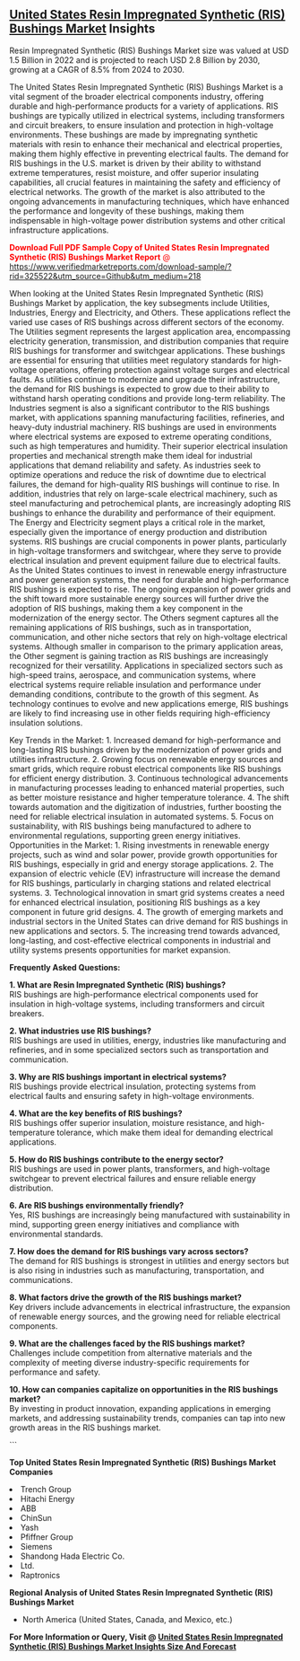 <h2><a href="https://www.verifiedmarketreports.com/download-sample/?rid=325522&amp;utm_source=Github&amp;utm_medium=218" target="_blank">United States Resin Impregnated Synthetic (RIS) Bushings Market</a> Insights</h2><p>Resin Impregnated Synthetic (RIS) Bushings Market size was valued at USD 1.5 Billion in 2022 and is projected to reach USD 2.8 Billion by 2030, growing at a CAGR of 8.5% from 2024 to 2030.</p><p> <p>The United States Resin Impregnated Synthetic (RIS) Bushings Market is a vital segment of the broader electrical components industry, offering durable and high-performance products for a variety of applications. RIS bushings are typically utilized in electrical systems, including transformers and circuit breakers, to ensure insulation and protection in high-voltage environments. These bushings are made by impregnating synthetic materials with resin to enhance their mechanical and electrical properties, making them highly effective in preventing electrical faults. The demand for RIS bushings in the U.S. market is driven by their ability to withstand extreme temperatures, resist moisture, and offer superior insulating capabilities, all crucial features in maintaining the safety and efficiency of electrical networks. The growth of the market is also attributed to the ongoing advancements in manufacturing techniques, which have enhanced the performance and longevity of these bushings, making them indispensable in high-voltage power distribution systems and other critical infrastructure applications. <p><span class=""><span style="color: #ff0000;"><strong>Download Full PDF Sample Copy of United States Resin Impregnated Synthetic (RIS) Bushings Market Report</strong> @ </span><a href="https://www.verifiedmarketreports.com/download-sample/?rid=325522&amp;utm_source=Github&amp;utm_medium=218" target="_blank">https://www.verifiedmarketreports.com/download-sample/?rid=325522&amp;utm_source=Github&amp;utm_medium=218</a></span></p> </p> <p>When looking at the United States Resin Impregnated Synthetic (RIS) Bushings Market by application, the key subsegments include Utilities, Industries, Energy and Electricity, and Others. These applications reflect the varied use cases of RIS bushings across different sectors of the economy. The Utilities segment represents the largest application area, encompassing electricity generation, transmission, and distribution companies that require RIS bushings for transformer and switchgear applications. These bushings are essential for ensuring that utilities meet regulatory standards for high-voltage operations, offering protection against voltage surges and electrical faults. As utilities continue to modernize and upgrade their infrastructure, the demand for RIS bushings is expected to grow due to their ability to withstand harsh operating conditions and provide long-term reliability. The Industries segment is also a significant contributor to the RIS bushings market, with applications spanning manufacturing facilities, refineries, and heavy-duty industrial machinery. RIS bushings are used in environments where electrical systems are exposed to extreme operating conditions, such as high temperatures and humidity. Their superior electrical insulation properties and mechanical strength make them ideal for industrial applications that demand reliability and safety. As industries seek to optimize operations and reduce the risk of downtime due to electrical failures, the demand for high-quality RIS bushings will continue to rise. In addition, industries that rely on large-scale electrical machinery, such as steel manufacturing and petrochemical plants, are increasingly adopting RIS bushings to enhance the durability and performance of their equipment. The Energy and Electricity segment plays a critical role in the market, especially given the importance of energy production and distribution systems. RIS bushings are crucial components in power plants, particularly in high-voltage transformers and switchgear, where they serve to provide electrical insulation and prevent equipment failure due to electrical faults. As the United States continues to invest in renewable energy infrastructure and power generation systems, the need for durable and high-performance RIS bushings is expected to rise. The ongoing expansion of power grids and the shift toward more sustainable energy sources will further drive the adoption of RIS bushings, making them a key component in the modernization of the energy sector. The Others segment captures all the remaining applications of RIS bushings, such as in transportation, communication, and other niche sectors that rely on high-voltage electrical systems. Although smaller in comparison to the primary application areas, the Other segment is gaining traction as RIS bushings are increasingly recognized for their versatility. Applications in specialized sectors such as high-speed trains, aerospace, and communication systems, where electrical systems require reliable insulation and performance under demanding conditions, contribute to the growth of this segment. As technology continues to evolve and new applications emerge, RIS bushings are likely to find increasing use in other fields requiring high-efficiency insulation solutions.</p> <p>Key Trends in the Market: 1. Increased demand for high-performance and long-lasting RIS bushings driven by the modernization of power grids and utilities infrastructure. 2. Growing focus on renewable energy sources and smart grids, which require robust electrical components like RIS bushings for efficient energy distribution. 3. Continuous technological advancements in manufacturing processes leading to enhanced material properties, such as better moisture resistance and higher temperature tolerance. 4. The shift towards automation and the digitization of industries, further boosting the need for reliable electrical insulation in automated systems. 5. Focus on sustainability, with RIS bushings being manufactured to adhere to environmental regulations, supporting green energy initiatives. Opportunities in the Market: 1. Rising investments in renewable energy projects, such as wind and solar power, provide growth opportunities for RIS bushings, especially in grid and energy storage applications. 2. The expansion of electric vehicle (EV) infrastructure will increase the demand for RIS bushings, particularly in charging stations and related electrical systems. 3. Technological innovation in smart grid systems creates a need for enhanced electrical insulation, positioning RIS bushings as a key component in future grid designs. 4. The growth of emerging markets and industrial sectors in the United States can drive demand for RIS bushings in new applications and sectors. 5. The increasing trend towards advanced, long-lasting, and cost-effective electrical components in industrial and utility systems presents opportunities for market expansion.</p> <p><strong>Frequently Asked Questions:</strong></p> <p><strong>1. What are Resin Impregnated Synthetic (RIS) bushings?</strong><br>RIS bushings are high-performance electrical components used for insulation in high-voltage systems, including transformers and circuit breakers.</p> <p><strong>2. What industries use RIS bushings?</strong><br>RIS bushings are used in utilities, energy, industries like manufacturing and refineries, and in some specialized sectors such as transportation and communication.</p> <p><strong>3. Why are RIS bushings important in electrical systems?</strong><br>RIS bushings provide electrical insulation, protecting systems from electrical faults and ensuring safety in high-voltage environments.</p> <p><strong>4. What are the key benefits of RIS bushings?</strong><br>RIS bushings offer superior insulation, moisture resistance, and high-temperature tolerance, which make them ideal for demanding electrical applications.</p> <p><strong>5. How do RIS bushings contribute to the energy sector?</strong><br>RIS bushings are used in power plants, transformers, and high-voltage switchgear to prevent electrical failures and ensure reliable energy distribution.</p> <p><strong>6. Are RIS bushings environmentally friendly?</strong><br>Yes, RIS bushings are increasingly being manufactured with sustainability in mind, supporting green energy initiatives and compliance with environmental standards.</p> <p><strong>7. How does the demand for RIS bushings vary across sectors?</strong><br>The demand for RIS bushings is strongest in utilities and energy sectors but is also rising in industries such as manufacturing, transportation, and communications.</p> <p><strong>8. What factors drive the growth of the RIS bushings market?</strong><br>Key drivers include advancements in electrical infrastructure, the expansion of renewable energy sources, and the growing need for reliable electrical components.</p> <p><strong>9. What are the challenges faced by the RIS bushings market?</strong><br>Challenges include competition from alternative materials and the complexity of meeting diverse industry-specific requirements for performance and safety.</p> <p><strong>10. How can companies capitalize on opportunities in the RIS bushings market?</strong><br>By investing in product innovation, expanding applications in emerging markets, and addressing sustainability trends, companies can tap into new growth areas in the RIS bushings market.</p> ```</p><p><strong>Top United States Resin Impregnated Synthetic (RIS) Bushings Market Companies</strong></p><div data-test-id=""><p><li>Trench Group</li><li> Hitachi Energy</li><li> ABB</li><li> ChinSun</li><li> Yash</li><li> Pfiffner Group</li><li> Siemens</li><li> Shandong Hada Electric Co.</li><li> Ltd.</li><li> Raptronics</li></p><div><strong>Regional Analysis of&nbsp;United States Resin Impregnated Synthetic (RIS) Bushings Market</strong></div><ul><li dir="ltr"><p dir="ltr">North America&nbsp;(United States, Canada, and Mexico, etc.)</p></li></ul><p><strong>For More Information or Query, Visit @&nbsp;</strong><strong><a href="https://www.verifiedmarketreports.com/product/resin-impregnated-synthetic-ris-bushings-market/?utm_source=Github&amp;utm_medium=218" target="_blank">United States Resin Impregnated Synthetic (RIS) Bushings Market Insights Size And Forecast</a></strong></p></div>
